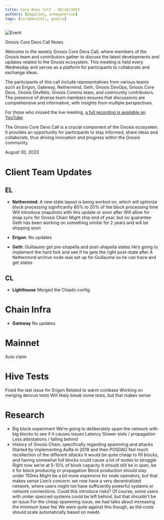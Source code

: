 ```yaml
---
title: Core Devs Call - 08/16/2023
authors: [dapplion, armaganercan]
tags: [CoreDevsCall, gnosis]
---
```


![Event](https://github.com/gnosischain/documentation-1/assets/75987728/c4bea84f-47c9-4e14-aa08-78d338d6c3aa)

Gnosis Core Devs Call Notes

Welcome to the weekly Gnosis Core Devs Call, where members of the Gnosis team and contributors gather to discuss the latest developments and updates related to the Gnosis ecosystem. This meeting is held every Wednesday and serves as a platform for participants to collaborate and exchange ideas.

The participants of this call include representatives from various teams such as Erigon, Gateway, Nethermind, Geth, Gnosis DevOps, Gnosis Core Devs, Gnosis DevRels, Gnosis Comms team, and community contributors. The presence of diverse team members ensures that discussions are comprehensive and informative, with insights from multiple perspectives.

For those who missed the live meeting, [a full recording is available on YouTube](https://youtu.be/exku4k8v91g). 

The Gnosis Core Devs Call is a crucial component of the Gnosis ecosystem. It provides an opportunity for participants to stay informed, share ideas and collaborate, thus driving innovation and progress within the Gnosis community.

August 30, 2023

# Client Team Updates
## EL

* **Nethermind**: 
A new state layout is being worked on, which will optimize block processing significantly
80% to 20% of the block processing time
Will introduce snapshots with this update or soon after
Will allow for snap sync for Gnosis Chain
Might ship end of year, but no guarantee
Geth has been working on something similar for 2 years and will be shipping soon


* **Erigon**: 
No updates

* **Geth**:
Guillaume got pre-shapella and post-shapella states
He’s going to implement the hard fork and see if he gets the right post-state after
A Nethermind archive node was set up for Guillaume so he can trace and get states

## CL

* **Lighthouse**
Merged the Chiado config


# Chain Infra

* **Gateway**
No updates


# Mainnet

Auto claim


# Hive Tests

Fixed the last issue for Erigon
Related to warm coinbase
Working on merging dencun tests
Will likely break some tests, but that makes sense

# Research

 * Big block experiment
We’re going to deliberately spam the network with big blocks to see if it causes issues
Latency
Slower slots / propagation
Less attestations / falling behind
 * History of Gnosis Chain, specifically regarding spamming and attacks
Started by implementing AuRa in 2019 and then POSDAO
Not much recollection of the different attacks
It would be quite cheap to fill blocks, and having somewhat full blocks could cause a lot of nodes to struggle
Right now we’re at 5-10% of block capacity
It should still be in spec, be it for block producing or propagation
Block production should stay under 150ms
Might be a bit more expensive for node operators, but that makes sense
Lion’s concern: we now have a very decentralized network, where users might not have sufficiently powerful systems or network connections. Could this introduce risks?
Of course, some users with under specced systems could be left behind, but that shouldn’t be an issue
For the cheap spamming issue, we had talks about increasing the minimum base fee
We were quite against this though, as the costs should scale automatically based on needs
















